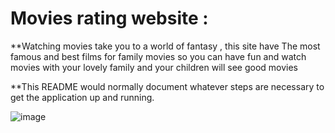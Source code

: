 # Movies rating website :
**Watching movies take you to a world of fantasy , this site have The most famous and best films for family movies so you can have fun and watch movies with your lovely family and your children will see good movies


**This README would normally document whatever steps are necessary to get the
application up and running.

![image](https://user-images.githubusercontent.com/38358417/61825440-0e866a80-ae69-11e9-8ae3-7f6dafb726bc.png)
